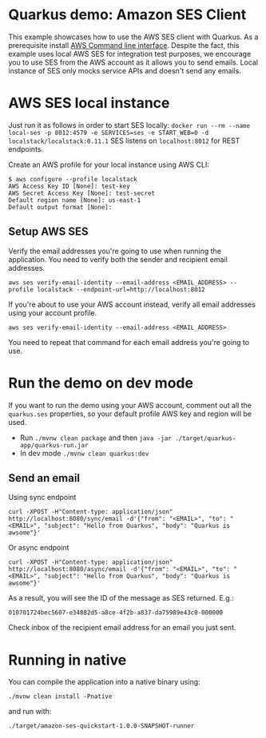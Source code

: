 # Quarkus demo: Amazon SES Client

This example showcases how to use the AWS SES client with Quarkus. As a prerequisite install [AWS Command line interface](https://docs.aws.amazon.com/cli/latest/userguide/cli-chap-install.html). 
Despite the fact, this example uses local AWS SES for integration test purposes, we encourage you to use SES from the AWS account as it allows you to send emails. 
Local instance of SES only mocks service APIs and doesn't send any emails.

# AWS SES local instance

Just run it as follows in order to start SES locally:
`docker run --rm --name local-ses -p 8012:4579 -e SERVICES=ses -e START_WEB=0 -d localstack/localstack:0.11.1`
SES listens on `localhost:8012` for REST endpoints.

Create an AWS profile for your local instance using AWS CLI:

```
$ aws configure --profile localstack
AWS Access Key ID [None]: test-key
AWS Secret Access Key [None]: test-secret
Default region name [None]: us-east-1
Default output format [None]:
```

## Setup AWS SES

Verify the email addresses you're going to use when running the application. You need to verify both the sender and recipient email addresses.
```
aws ses verify-email-identity --email-address <EMAIL_ADDRESS> --profile localstack --endpoint-url=http://localhost:8012
```
If you're about to use your AWS account instead, verify all email addresses using your account profile.
```
aws ses verify-email-identity --email-address <EMAIL_ADDRESS>
```
You need to repeat that command for each email address you're going to use.

# Run the demo on dev mode

If you want to run the demo using your AWS account, comment out all the `quarkus.ses` properties, so your default profile AWS key and region will be used.

- Run `./mvnw clean package` and then `java -jar ./target/quarkus-app/quarkus-run.jar`
- In dev mode `./mvnw clean quarkus:dev`

## Send an email
Using sync endpoint
```
curl -XPOST -H"Content-type: application/json" http://localhost:8080/sync/email -d'{"from": "<EMAIL>", "to": "<EMAIL>", "subject": "Hello from Quarkus", "body": "Quarkus is awsome"}'
```
Or async endpoint
```
curl -XPOST -H"Content-type: application/json" http://localhost:8080/async/email -d'{"from": "<EMAIL>", "to": "<EMAIL>", "subject": "Hello from Quarkus", "body": "Quarkus is awsome"}'
```

As a result, you will see the ID of the message as SES returned. E.g.:
```
010701724bec5607-e34882d5-a8ce-4f2b-a837-da75989e43c0-000000
```

Check inbox of the recipient email address for an email you just sent.

# Running in native

You can compile the application into a native binary using:

`./mvnw clean install -Pnative`

and run with:

`./target/amazon-ses-quickstart-1.0.0-SNAPSHOT-runner` 
